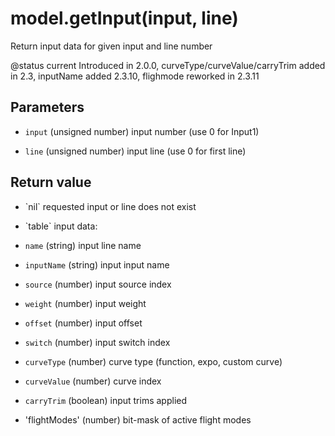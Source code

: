 # model.getInput(input, line)



Return input data for given input and line number

@status current Introduced in 2.0.0, curveType/curveValue/carryTrim added in 2.3, inputName added 2.3.10, flighmode reworked in 2.3.11


## Parameters

* `input` (unsigned number) input number (use 0 for Input1)

* `line`  (unsigned number) input line (use 0 for first line)



## Return value

* \`nil\` requested input or line does not exist

* \`table\` input data:
 * `name` (string) input line name
 * `inputName` (string) input input name
 * `source` (number) input source index
 * `weight` (number) input weight
 * `offset` (number) input offset
 * `switch` (number) input switch index
 * `curveType` (number) curve type (function, expo, custom curve)
 * `curveValue` (number) curve index
 * `carryTrim` (boolean) input trims applied
 * 'flightModes' (number) bit-mask of active flight modes



